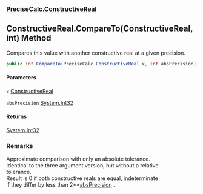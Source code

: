 ### [PreciseCalc](PreciseCalc.md 'PreciseCalc').[ConstructiveReal](PreciseCalc.ConstructiveReal.md 'PreciseCalc.ConstructiveReal')

## ConstructiveReal.CompareTo(ConstructiveReal, int) Method

Compares this value with another constructive real at a given precision.

```csharp
public int CompareTo(PreciseCalc.ConstructiveReal x, int absPrecision);
```
#### Parameters

<a name='PreciseCalc.ConstructiveReal.CompareTo(PreciseCalc.ConstructiveReal,int).x'></a>

`x` [ConstructiveReal](PreciseCalc.ConstructiveReal.md 'PreciseCalc.ConstructiveReal')

<a name='PreciseCalc.ConstructiveReal.CompareTo(PreciseCalc.ConstructiveReal,int).absPrecision'></a>

`absPrecision` [System.Int32](https://docs.microsoft.com/en-us/dotnet/api/System.Int32 'System.Int32')

#### Returns
[System.Int32](https://docs.microsoft.com/en-us/dotnet/api/System.Int32 'System.Int32')

### Remarks
Approximate comparison with only an absolute tolerance.  
Identical to the three argument version, but without a relative  
tolerance.  
Result is 0 if both constructive reals are equal, indeterminate  
if they differ by less than 2**[absPrecision](PreciseCalc.ConstructiveReal.CompareTo(PreciseCalc.ConstructiveReal,int).md#PreciseCalc.ConstructiveReal.CompareTo(PreciseCalc.ConstructiveReal,int).absPrecision 'PreciseCalc.ConstructiveReal.CompareTo(PreciseCalc.ConstructiveReal, int).absPrecision') .